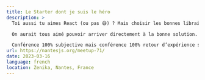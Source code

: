 ```yaml
---
title: Le Starter dont je suis le héro
description: >
  Toi aussi tu aimes React (ou pas 😅) ? Mais choisir les bonnes librairies et connaître les bonnes pratiques pour un projet qui va en production c’est pas toujours facile. En effet, l’éco-système React est l’un des plus riches, amenant plus d’un héros à se perdre dans cette jungle d’options.

  On aurait tous aimé pouvoir arriver directement à la bonne solution. Aujourd’hui on vous propose de détailler les choix techniques et les bonnes pratiques qu’on a mis en place sur 🚀 Start UI, notre starter de projets d’application web à plus de 500 stars. L’aventure Start UI est le résultat de plusieurs années d’expérimentation sur des projets en production dont nous avons extrait le meilleur.

  Conférence 100% subjective mais conférence 100% retour d’expérience sur un starter de projet Open Source.
url: https://nantesjs.org/meetup-71/
date: 2023-03-16
language: french
location: Zenika, Nantes, France
---
```

